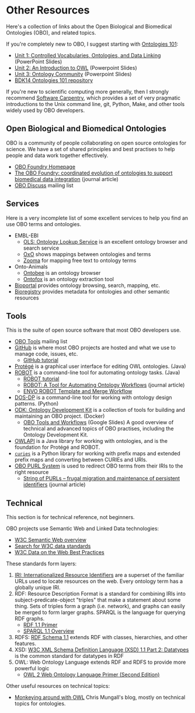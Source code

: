 # Other Resources

Here's a collection of links about the Open Biological and Biomedical Ontologies (OBO),
and related topics.

If you're completely new to OBO,
I suggest starting with [Ontologies 101](https://github.com/OHSUBD2K/BDK14-Ontologies-101):

- [Unit 1: Controlled Vocabularies, Ontologies, and Data Linking](https://github.com/OHSUBD2K/BDK14-Ontologies-101/blob/master/BDK14-1.pptx) (PowerPoint Slides)
- [Unit 2: An Introduction to OWL](https://github.com/OHSUBD2K/BDK14-Ontologies-101/blob/master/BDK14-2.pptx) (Powerpoint Slides)
- [Unit 3: Ontology Community](https://github.com/OHSUBD2K/BDK14-Ontologies-101/blob/master/BDK14-3.pptx) (Powerpoint Slides)
- [BDK14 Ontologies 101 repository](https://github.com/OHSUBD2K/BDK14-Ontologies-101)

If you're new to scientific computing more generally,
then I strongly recommend [Software Carpentry](https://software-carpentry.org),
which provides a set of very pragmatic introductions to
the Unix command line, git, Python, Make,
and other tools widely used by OBO developers.

## Open Biological and Biomedical Ontologies

OBO is a community of people collaborating on open source ontologies for science.
We have a set of shared principles and best practises
to help people and data work together effectively.

- [OBO Foundry Homepage](http://obofoundry.org)
- [The OBO Foundry: coordinated evolution of ontologies to support biomedical data integration](https://www.nature.com/articles/nbt1346) (journal article)
- [OBO Discuss](https://groups.google.com/forum/#!forum/obo-discuss) mailing list

## Services

Here is a very incomplete list of some excellent services
to help you find an use OBO terms and ontologies.

- EMBL-EBI
  - [OLS: Ontology Lookup Service](https://www.ebi.ac.uk/ols/index)
    is an excellent ontology browser and search service
  - [OxO](https://www.ebi.ac.uk/spot/oxo/)
    shows mappings between ontologies and terms
  - [Zooma](https://www.ebi.ac.uk/spot/zooma/)
    for mapping free text to ontology terms
- Onto-Animals
  - [Ontobee](http://www.ontobee.org)
    is an ontology browser
  - [Ontofox](http://ontofox.hegroup.org)
    is an ontology extraction tool
- [Bioportal](http://bioportal.bioontology.org)
  provides ontology browsing, search, mapping, etc.
- [Bioregistry](https://bioregistry.io)
  provides metadata for ontologies and other semantic resources

## Tools

This is the suite of open source software that most OBO developers use.

- [OBO Tools](https://groups.google.com/forum/#!forum/obo-tools) mailing list
- [GitHub](https://github.com)
  is where most OBO projects are hosted
  and what we use to manage code, issues, etc.
  - [GitHub tutorial](https://guides.github.com/activities/hello-world/)
- [Protégé](https://protege.stanford.edu)
  is a graphical user interface for editing OWL ontologies. (Java)
- [ROBOT](http://robot.obolibrary.org)
  is a command-line tool for automating ontology tasks. (Java)
  - [ROBOT tutorial](https://github.com/ontodev/robot-tutorial)
  - [ROBOT: A Tool for Automating Ontology Workflows](https://link.springer.com/article/10.1186/s12859-019-3002-3) (journal article)
  - [ENVO ROBOT Template and Merge Workflow](https://github.com/EnvironmentOntology/envo/wiki/ENVO-Robot-template-and-merge-workflow)
- [DOS-DP](https://github.com/INCATools/dead_simple_owl_design_patterns)
  is a command-line tool for working with ontology design patterns. (Python)
- [ODK: Ontology Development Kit](https://github.com/INCATools/ontology-development-kit)
  is a collection of tools for building and maintaining an OBO project. (Docker)
  - [OBO Tools and Workflows](https://docs.google.com/presentation/d/1Qc5Y7mJtDtNcmxugGJptZvRA3fPzaJmsZsxztwaAgC8/edit) (Google Slides)
    A good overview of technical and advanced topics of OBO practises,
    including the Ontology Development Kit.
- [OWLAPI](https://github.com/owlcs/owlapi)
  is a Java library for working with ontologies,
  and is the foundation for Protégé and ROBOT.
- [`curies`](https://github.com/cthoyt/curies) is a Python library for working with prefix maps
  and extended prefix maps and converting between CURIEs and URIs.
- [OBO PURL System](https://github.com/OBOFoundry/purl.obolibrary.org)
  is used to redirect OBO terms from their IRIs to the right resource
  - [String of PURLs – frugal migration and maintenance of persistent identifiers](https://content.iospress.com/articles/data-science/ds190022) (journal article)

## Technical

This section is for technical reference, not beginners.

OBO projects use Semantic Web and Linked Data technologies:

- [W3C Semantic Web overview](https://www.w3.org/standards/semanticweb/)
- [Search for W3C data standards](https://www.w3.org/TR/?tag=data)
- [W3C Data on the Web Best Practices](https://www.w3.org/TR/dwbp/)

These standards form layers:

1. [IRI: Internationalized Resource Identifiers](https://tools.ietf.org/html/rfc3987)
   are a superset of the familiar URLs used to locate resources on the web.
   Every ontology term has a globally unique IRI.
2. RDF: Resource Description Format
   is a standard for combining IRIs into subject-predicate-object "triples"
   that make a statement about some thing.
   Sets of triples form a graph (i.e. network),
   and graphs can easily be merged to form larger graphs.
   SPARQL is the language for querying RDF graphs.
   - [RDF 1.1 Primer](http://www.w3.org/TR/rdf11-primer/)
   - [SPARQL 1.1 Overview](http://www.w3.org/TR/sparql11-overview/)
3. RDFS: [RDF Schema 1.1](http://www.w3.org/TR/rdf-schema/)
   extends RDF with classes, hierarchies, and other features.
4. XSD: [W3C XML Schema Definition Language (XSD) 1.1 Part 2: Datatypes](http://www.w3.org/TR/xmlschema11-2/)
   is the common standard for datatypes in RDF
5. OWL: Web Ontology Language
   extends RDF and RDFS to provide more powerful logic
   - [OWL 2 Web Ontology Language Primer (Second Edition)](http://www.w3.org/TR/owl2-primer/)

Other useful resources on technical topics:

- [Monkeying around with OWL](https://douroucouli.wordpress.com)
  Chris Mungall's blog, mostly on technical topics for ontologies.
